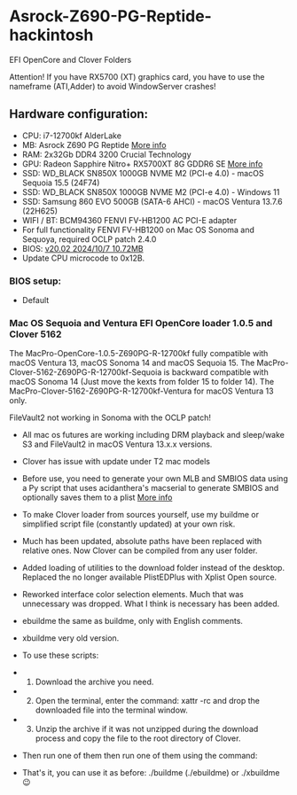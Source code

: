 # Asrock-Z690-PG-Reptide-hackintosh
EFI OpenCore and Clover Folders

Attention! If you have RX5700 (XT) graphics card, you have to use the nameframe (ATI,Adder) to avoid WindowServer crashes!

## Hardware configuration:
* CPU: i7-12700kf AlderLake
* MB: Asrock Z690 PG Reptide [More info](https://pg.asrock.com/mb/Intel/Z690%20PG%20Riptide/index.ru.asp#Overview) 
* RAM: 2x32Gb DDR4 3200 Crucial Technology      
* GPU: Radeon Sapphire Nitro+ RX5700XT 8G GDDR6 SE [More info](https://www.sapphiretech.com/ru-ru/consumer/nitro-radeon-rx-5700-xt-se-8g-gddr6)
* SSD: WD_BLACK SN850X 1000GB NVME M2 (PCI-e 4.0) - macOS Sequoia 15.5 (24F74)
* SSD: WD_BLACK SN850X 1000GB NVME M2 (PCI-e 4.0) - Windows 11
* SSD: Samsung 860 EVO 500GB (SATA-6 AHCI) - macOS Ventura 13.7.6 (22H625)
* WIFI / BT: BCM94360 FENVI FV-HB1200 AC PCI-E adapter
* For full functionality FENVI FV-HB1200 on Mac OS Sonoma and Sequoya, required OCLP patch 2.4.0
* BIOS: [v20.02 2024/10/7 10.72MB](https://pg.asrock.com/mb/Intel/Z690%20PG%20Riptide/index.ru.asp#BIOS)
* Update CPU microcode to 0x12B.

### BIOS setup: 

* Default

### Mac OS Sequoia and Ventura EFI OpenCore loader 1.0.5 and Clover 5162

The MacPro-OpenCore-1.0.5-Z690PG-R-12700kf fully compatible with macOS Ventura 13, macOS Sonoma 14 and macOS Sequoia 15.
The MacPro-Clover-5162-Z690PG-R-12700kf-Sequoia is backward compatible with macOS Sonoma 14 (Just move the kexts from folder 15 to folder 14).
The MacPro-Clover-5162-Z690PG-R-12700kf-Ventura for macOS Ventura 13 only. 

FileVault2 not working in Sonoma with the OCLP patch!
 
* All mac os futures are working including DRM playback and sleep/wake S3 and FileVault2 in macOS Ventura 13.x.x versions.
* Clover has issue with update under T2 mac models

* Before use, you need to generate your own MLB and SMBIOS data using a Py script that uses acidanthera's macserial to generate SMBIOS and optionally saves them to a plist [More info](https://github.com/corpnewt/GenSMBIOS)
* To make Clover loader from sources yourself, use my buildme or simplified script file (constantly updated) at your own risk.
* Much has been updated, absolute paths have been replaced with relative ones. Now Clover can be compiled from any user folder.
* Added loading of utilities to the download folder instead of the desktop. Replaced the no longer available PlistEDPlus with Xplist Open source.
* Reworked interface color selection elements. Much that was unnecessary was dropped. What I think is necessary has been added.
* ebuildme the same as buildme, only with English comments.
* xbuildme very old version.
  
* To use these scripts:
* 1. Download the archive you need.
* 2. Open the terminal, enter the command: xattr -rc and drop the downloaded file into the terminal window.
* 3. Unzip the archive if it was not unzipped during the download process and copy the file to the root directory of Clover.
* Then run one of them then run one of them using the command:
* That's it, you can use it as before: ./buildme (./ebuildme) or ./xbuildme 😉

